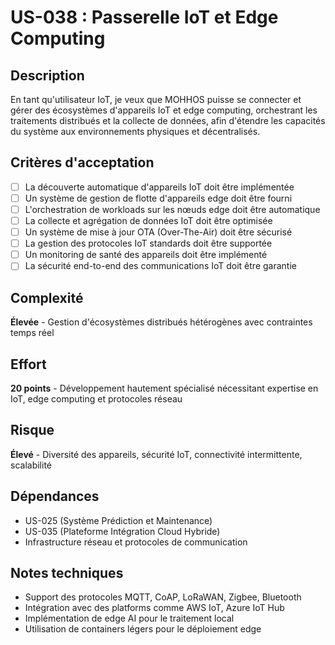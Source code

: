 # US-038 : Passerelle IoT et Edge Computing

## Description
En tant qu'utilisateur IoT, je veux que MOHHOS puisse se connecter et gérer des écosystèmes d'appareils IoT et edge computing, orchestrant les traitements distribués et la collecte de données, afin d'étendre les capacités du système aux environnements physiques et décentralisés.

## Critères d'acceptation
- [ ] La découverte automatique d'appareils IoT doit être implémentée
- [ ] Un système de gestion de flotte d'appareils edge doit être fourni
- [ ] L'orchestration de workloads sur les nœuds edge doit être automatique
- [ ] La collecte et agrégation de données IoT doit être optimisée
- [ ] Un système de mise à jour OTA (Over-The-Air) doit être sécurisé
- [ ] La gestion des protocoles IoT standards doit être supportée
- [ ] Un monitoring de santé des appareils doit être implémenté
- [ ] La sécurité end-to-end des communications IoT doit être garantie

## Complexité
**Élevée** - Gestion d'écosystèmes distribués hétérogènes avec contraintes temps réel

## Effort
**20 points** - Développement hautement spécialisé nécessitant expertise en IoT, edge computing et protocoles réseau

## Risque
**Élevé** - Diversité des appareils, sécurité IoT, connectivité intermittente, scalabilité

## Dépendances
- US-025 (Système Prédiction et Maintenance)
- US-035 (Plateforme Intégration Cloud Hybride)
- Infrastructure réseau et protocoles de communication

## Notes techniques
- Support des protocoles MQTT, CoAP, LoRaWAN, Zigbee, Bluetooth
- Intégration avec des platforms comme AWS IoT, Azure IoT Hub
- Implémentation de edge AI pour le traitement local
- Utilisation de containers légers pour le déploiement edge